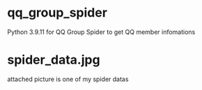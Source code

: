 # qq_group_spider
Python 3.9.11 for QQ Group Spider to get QQ member infomations

# spider_data.jpg
attached picture is one of my spider datas
